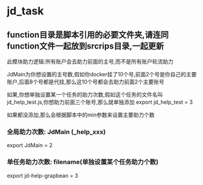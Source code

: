 # jd_task

## function目录是脚本引用的必要文件夹,请连同function文件一起放到srcrips目录,一起更新



此模块助力逻辑:所有账户会去助力前面的主号,而不是所有账户轮流助力

JdMain为你想设置的主号数,假如你docker挂了10个号,前面2个号是你自己的主要账户,后面8个号都是代挂,那么这10个号都会去助力前面2个主要账号

如果,你想单独设置某一个任务的助力次数,假如这个任务的文件名叫jd_help_test.js,你想助力前面三个账号,那么就单独添加 export jd_help_test = 3

如果都没添加,那么会根据脚本中的min参数来设置主要助力个数



### 全局助力次数: JdMain (_help_xxx)

export JdMain = 2



### 单任务助力次数: filename(单独设置某个任务助力个数)

export jd-help-grapbean = 3



